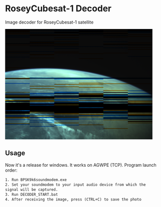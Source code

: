 # RoseyCubesat-1 Decoder
Image decoder for RoseyCubesat-1 satellite

![1](/img/1.png)
## Usage
Now it's a release for windows. It works on AGWPE (TCP). Program launch order:
```
1. Run BPSK9k6soundmodem.exe
2. Set your soundmodem to your input audio device from which the signal will be captured.
3. Run DECODER_START.bat
4. After receiving the image, press (CTRL+C) to save the photo
```

